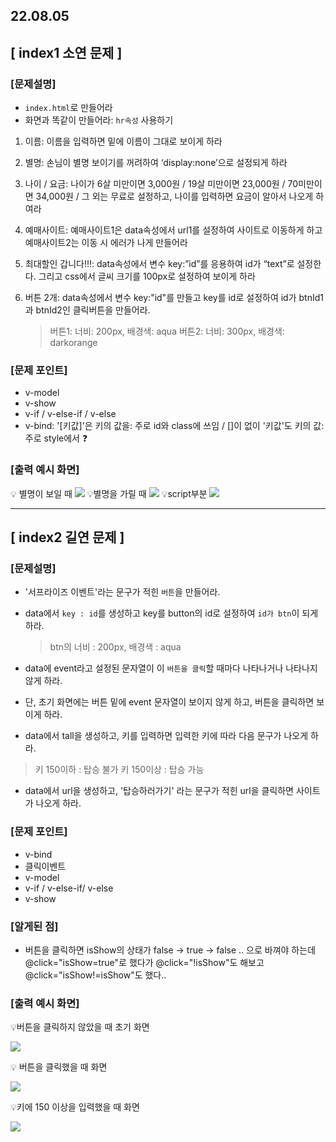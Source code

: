 ## 22.08.05

## [ index1 소연 문제 ]

### [문제설명]

- `index.html`로 만들어라
- 화면과 똑같이 만들어라: `hr속성` 사용하기

1. 이름: 이름을 입력하면 밑에 이름이 그대로 보이게 하라

2. 별명: 손님이 별명 보이기를 꺼려하여 ‘display:none’으로 설정되게 하라

3. 나이 / 요금: 나이가 6살 미만이면 3,000원 / 19살 미만이면 23,000원 / 70미만이면 34,000원 / 그 외는 무료로 설정하고, 나이를 입력하면 요금이 알아서 나오게 하여라

4. 예매사이트: 예매사이트1은 data속성에서 url1를 설정하여 사이트로 이동하게 하고
   예매사이트2는 이동 시 에러가 나게 만들어라

5. 최대할인 갑니다!!!: data속성에서 변수 key:”id”를 응용하여 id가 “text”로 설정한다. 그리고 css에서 글씨 크기를 100px로 설정하여 보이게 하라

6. 버튼 2개: data속성에서 변수 key:"id"를 만들고 key를 id로 설정하여 id가 btnId1과 btnId2인 클릭버튼을 만들어라.
   > 버튼1: 너비: 200px, 배경색: aqua
   > 버튼2: 너비: 300px, 배경색: darkorange

### [문제 포인트]

- v-model
- v-show
- v-if / v-else-if / v-else
- v-bind: '[키값]'은 키의 값을: 주로 id와 class에 쓰임 / []이 없이 '키값'도 키의 값: 주로 style에서 ❓

### [출력 예시 화면]

💡 별명이 보일 때
![](../img/8_5_1.jpg)
💡별명을 가릴 때
![](../img/8_5_2.jpg)
💡script부분
![](../img/8_5_3.jpg)

<hr/>

## [ index2 길연 문제 ]

### [문제설명]

- '서프라이즈 이벤트'라는 문구가 적힌 `버튼`을 만들어라.
- data에서 `key : id`를 생성하고 key를 button의 id로 설정하여 `id가 btn`이 되게 하라.
  > btn의 너비 : 200px, 배경색 : aqua
- data에 event라고 설정된 문자열이 이 `버튼을 클릭`할 때마다 나타나거나 나타나지 않게 하라.
- 단, 초기 화면에는 버튼 밑에 event 문자열이 보이지 않게 하고, 버튼을 클릭하면 보이게 하라.

- data에서 tall을 생성하고, 키를 입력하면 입력한 키에 따라 다음 문구가 나오게 하라.

> 키 150이하 : 탑승 불가
> 키 150이상 : 탑승 가능

- data에서 url을 생성하고, '탑승하러가기' 라는 문구가 적힌 url을 클릭하면 사이트가 나오게 하라.

### [문제 포인트]

- v-bind
- 클릭이벤트
- v-model
- v-if / v-else-if/ v-else
- v-show

### [알게된 점]

- 버튼을 클릭하면 isShow의 상태가 false -> true -> false .. 으로 바껴야 하는데 @click="isShow=true"로 했다가 @click="!isShow"도 해보고 @click="isShow!=isShow"도 했다..

### [출력 예시 화면]

💡버튼을 클릭하지 않았을 때 초기 화면

![](../img/8_5_4.png)

💡 버튼을 클릭했을 때 화면

![](../img/8_5_5.png)

💡키에 150 이상을 입력했을 때 화면

![](../img/8_5_6.png)
